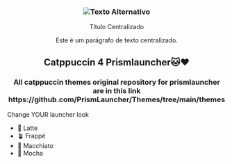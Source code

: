 <h3 align="center">
	<img src="https://github.com/tiffylikecat/prismlauncherThemes/catppuccin/prismlauncherLogo" alt="Texto Alternativo">
</h3>


<center>

Título Centralizado

Este é um parágrafo de texto centralizado.

</center>


<h2 align="center">
    Catppuccin 4 Prismlauncher🐱❤️
</h2>

<h3 align="center">
    All catppuccin themes original repository for prismlauncher are in this link https://github.com/PrismLauncher/Themes/tree/main/themes
</h3>

Change YOUR launcher look
- 🌻 Latte
- 🪴 Frappé
- 🌺 Macchiato
- 🌿 Mocha
